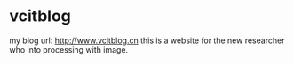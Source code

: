# vcitblog
my blog url: http://www.vcitblog.cn
this is a website for the new researcher who into processing with image.

